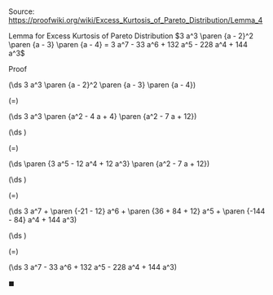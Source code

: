 # 

Source: https://proofwiki.org/wiki/Excess_Kurtosis_of_Pareto_Distribution/Lemma_4

Lemma for Excess Kurtosis of Pareto Distribution
$3 a^3 \paren {a - 2}^2 \paren {a - 3} \paren {a - 4} = 3 a^7 - 33 a^6 + 132 a^5 - 228 a^4 + 144 a^3$


Proof













\(\ds 3 a^3 \paren {a - 2}^2 \paren {a - 3} \paren {a - 4}\)

\(=\)







\(\ds 3 a^3 \paren {a^2 - 4 a + 4} \paren {a^2 - 7 a + 12}\)




















\(\ds \)

\(=\)







\(\ds \paren {3 a^5 - 12 a^4 + 12 a^3} \paren {a^2 - 7 a + 12}\)




















\(\ds \)

\(=\)







\(\ds 3 a^7 + \paren {-21 - 12} a^6 + \paren {36 + 84 + 12} a^5 + \paren {-144 - 84} a^4 + 144 a^3\)




















\(\ds \)

\(=\)







\(\ds 3 a^7 - 33 a^6 + 132 a^5 - 228 a^4 + 144 a^3\)









$\blacksquare$






